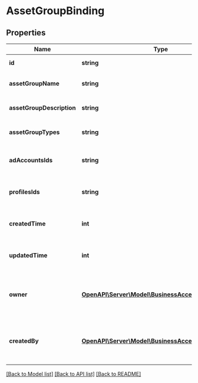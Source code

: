 # AssetGroupBinding

## Properties
Name | Type | Description | Notes
------------ | ------------- | ------------- | -------------
**id** | **string** | Asset Group ID. | [optional] 
**assetGroupName** | **string** | Asset Group name | [optional] 
**assetGroupDescription** | **string** | Asset group description | [optional] 
**assetGroupTypes** | **string** | Asset group types | [optional] 
**adAccountsIds** | **string** | A list of ad account IDs under the asset group | [optional] 
**profilesIds** | **string** | A list of profile IDs under asset group | [optional] 
**createdTime** | **int** | The creation time of the asset group | [optional] 
**updatedTime** | **int** | The last update time of the asset group | [optional] 
**owner** | [**OpenAPI\Server\Model\BusinessAccessUserSummary**](BusinessAccessUserSummary.md) | The data of the business that owns the asset group. | [optional] 
**createdBy** | [**OpenAPI\Server\Model\BusinessAccessUserSummary**](BusinessAccessUserSummary.md) | The data of the user that created the asset group. | [optional] 

[[Back to Model list]](../README.md#documentation-for-models) [[Back to API list]](../README.md#documentation-for-api-endpoints) [[Back to README]](../README.md)


